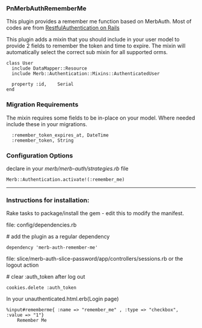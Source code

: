 ### PnMerbAuthRememberMe

This plugin provides a remember me function based on MerbAuth. Most of codes are from [RestfulAuthentication on Rails](http://github.com/technoweenie/restful-authentication/tree/master)  

This plugin adds a mixin that you should include in your user model to provide 2 fields to remember the token and time to expire. The mixin will automatically select the correct sub mixin for all supported orms.  
 
<pre><code>class User
  include DataMapper::Resource
  include Merb::Authentication::Mixins::AuthenticatedUser

  property :id,    Serial
end
</code></pre>

### Migration Requirements

The mixin requires some fields to be in-place on your model.  Where needed include these in your migrations.  
<pre><code>  :remember_token_expires_at, DateTime
  :remember_token, String
</code></pre>

### Configuration Options

declare in your _merb/merb-auth/strategies.rb_ file  

    Merb::Authentication.activate!(:remember_me) 
    

------------------------------------------------------------------------------  

### Instructions for installation:

Rake tasks to package/install the gem - edit this to modify the manifest.  

file: config/dependencies.rb

\# add the plugin as a regular dependency

    dependency 'merb-auth-remember-me'

file: slice/merb-auth-slice-password/app/controllers/sessions.rb or the logout action  

\# clear :auth\_token after log out

    cookies.delete :auth_token

In your unauthenticated.html.erb(Login page)  

    %input#rememberme{ :name => "remember_me" , :type => "checkbox", :value => "1"}
        Remember Me

